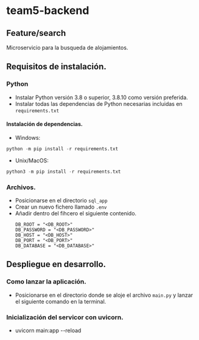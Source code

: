 # team5-backend
## Feature/search

Microservicio para la busqueda de alojamientos.

## Requisitos de instalación.
### Python
* Instalar Python versión 3.8 o superior, 3.8.10 como versión preferida.
* Instalar todas las dependencias de Python necesarias incluidas en `requirements.txt`
#### Instalación de dependencias.
* Windows:
```python
python -m pip install -r requirements.txt
```
* Unix/MacOS:
```python
python3 -m pip install -r requirements.txt 
```
### Archivos.
* Posicionarse en el directorio `sql_app`
* Crear un nuevo fichero llamado `.env`
* Añadir dentro del fihcero el siguiente contenido.
    ```
    DB_ROOT = "<DB_ROOT>"
    DB_PASSWORD = "<DB_PASSWORD>"
    DB_HOST = "<DB_HOST>"
    DB_PORT = "<DB_PORT>"
    DB_DATABASE = "<DB_DATABASE>"
    ```
## Despliegue en desarrollo.
### Como lanzar la aplicación.
* Posicionarse en el directorio donde se aloje el archivo `main.py` y lanzar el siguiente comando en la terminal.
### Inicialización del servicor con uvicorn.
* uvicorn main:app --reload
